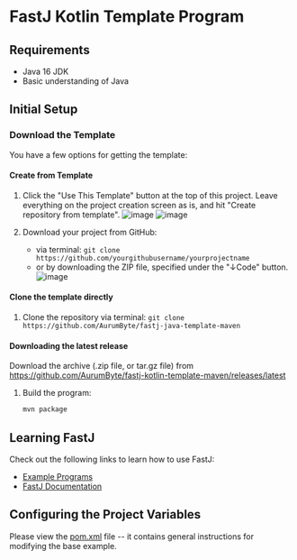 # FastJ Kotlin Template Program

## Requirements
- Java 16 JDK
- Basic understanding of Java


## Initial Setup

### Download the Template
You have a few options for getting the template:

#### Create from Template
1. Click the "Use This Template" button at the top of this project. Leave everything on the project creation screen as is, and hit "Create repository from template".
   ![image](https://user-images.githubusercontent.com/64715411/125542737-6eb23326-d07a-4a28-89af-dcacb4f01cac.png)
   ![image](https://user-images.githubusercontent.com/64715411/125543010-b960404a-ad40-431c-ab31-c097f52574bb.png)

2. Download your project from GitHub:
    - via terminal: `git clone https://github.com/yourgithubusername/yourprojectname`
    - or by downloading the ZIP file, specified under the "↓Code" button.
      ![image](https://user-images.githubusercontent.com/64715411/125545310-c62610da-1eb5-4e80-86b3-352b1ea16612.png)

#### Clone the template directly
1. Clone the repository via terminal: `git clone https://github.com/AurumByte/fastj-java-template-maven`

#### Downloading the latest release
Download the archive (.zip file, or tar.gz file) from https://github.com/AurumByte/fastj-kotlin-template-maven/releases/latest

1. Build the program:
    ```bash
    mvn package
    ```

## Learning FastJ
Check out the following links to learn how to use FastJ:
- [Example Programs](https://github.com/fastjengine/FastJ/tree/main/src/example)
- [FastJ Documentation](https://javadoc.io/doc/io.github.lucasstarsz.fastj/fastj-library/latest/fastj.library/module-summary.html)


## Configuring the Project Variables
Please view the [pom.xml](pom.xml) file -- it contains general instructions for modifying the base example.


[jdk-link]: https://adoptopenjdk.net/?variant=openjdk16 "Java 16 JDK Download"
[Terminals Are Different]: https://gist.github.com/lucasstarsz/9bbc306f8655b916367d557043e498ad "Terminals Access Files Differently"
[example-programs-readme-link]: http://fastj.me/tree/main/src/example "FastJ Examples"
[documentation-link]: https://javadoc.io/doc/io.github.lucasstarsz.fastj/fastj-library "FastJ API Documentation"


